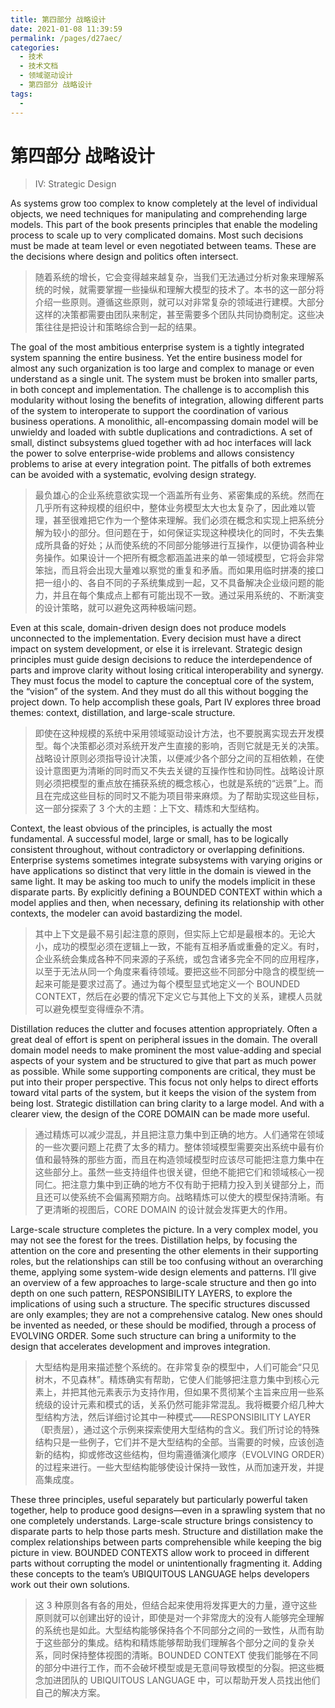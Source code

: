 ```yaml
---
title: 第四部分 战略设计
date: 2021-01-08 11:39:59
permalink: /pages/d27aec/
categories:
  - 技术
  - 技术文档
  - 领域驱动设计
  - 第四部分 战略设计
tags:
  - 
---
```

# 第四部分 战略设计

> IV: Strategic Design

As systems grow too complex to know completely at the level of individual objects, we need techniques for manipulating and comprehending large models. This part of the book presents principles that enable the modeling process to scale up to very complicated domains. Most such decisions must be made at team level or even negotiated between teams. These are the decisions where design and politics often intersect.

> 随着系统的增长，它会变得越来越复杂，当我们无法通过分析对象来理解系统的时候，就需要掌握一些操纵和理解大模型的技术了。本书的这一部分将介绍一些原则。遵循这些原则，就可以对非常复杂的领域进行建模。大部分这样的决策都需要由团队来制定，甚至需要多个团队共同协商制定。这些决策往往是把设计和策略综合到一起的结果。

The goal of the most ambitious enterprise system is a tightly integrated system spanning the entire business. Yet the entire business model for almost any such organization is too large and complex to manage or even understand as a single unit. The system must be broken into smaller parts, in both concept and implementation. The challenge is to accomplish this modularity without losing the benefits of integration, allowing different parts of the system to interoperate to support the coordination of various business operations. A monolithic, all-encompassing domain model will be unwieldy and loaded with subtle duplications and contradictions. A set of small, distinct subsystems glued together with ad hoc interfaces will lack the power to solve enterprise-wide problems and allows consistency problems to arise at every integration point. The pitfalls of both extremes can be avoided with a systematic, evolving design strategy.

> 最负雄心的企业系统意欲实现一个涵盖所有业务、紧密集成的系统。然而在几乎所有这种规模的组织中，整体业务模型太大也太复杂了，因此难以管理，甚至很难把它作为一个整体来理解。我们必须在概念和实现上把系统分解为较小的部分。但问题在于，如何保证实现这种模块化的同时，不失去集成所具备的好处；从而使系统的不同部分能够进行互操作，以便协调各种业务操作。如果设计一个把所有概念都涵盖进来的单一领域模型，它将会非常笨拙，而且将会出现大量难以察觉的重复和矛盾。而如果用临时拼凑的接口把一组小的、各自不同的子系统集成到一起，又不具备解决企业级问题的能力，并且在每个集成点上都有可能出现不一致。通过采用系统的、不断演变的设计策略，就可以避免这两种极端问题。

Even at this scale, domain-driven design does not produce models unconnected to the implementation. Every decision must have a direct impact on system development, or else it is irrelevant. Strategic design principles must guide design decisions to reduce the interdependence of parts and improve clarity without losing critical interoperability and synergy. They must focus the model to capture the conceptual core of the system, the “vision” of the system. And they must do all this without bogging the project down. To help accomplish these goals, Part IV explores three broad themes: context, distillation, and large-scale structure.

> 即使在这种规模的系统中采用领域驱动设计方法，也不要脱离实现去开发模型。每个决策都必须对系统开发产生直接的影响，否则它就是无关的决策。战略设计原则必须指导设计决策，以便减少各个部分之间的互相依赖，在使设计意图更为清晰的同时而又不失去关键的互操作性和协同性。战略设计原则必须把模型的重点放在捕获系统的概念核心，也就是系统的“远景”上。而且在完成这些目标的同时又不能为项目带来麻烦。为了帮助实现这些目标，这一部分探索了 3 个大的主题：上下文、精炼和大型结构。

Context, the least obvious of the principles, is actually the most fundamental. A successful model, large or small, has to be logically consistent throughout, without contradictory or overlapping definitions. Enterprise systems sometimes integrate subsystems with varying origins or have applications so distinct that very little in the domain is viewed in the same light. It may be asking too much to unify the models implicit in these disparate parts. By explicitly defining a BOUNDED CONTEXT within which a model applies and then, when necessary, defining its relationship with other contexts, the modeler can avoid bastardizing the model.

> 其中上下文是最不易引起注意的原则，但实际上它却是最根本的。无论大小，成功的模型必须在逻辑上一致，不能有互相矛盾或重叠的定义。有时，企业系统会集成各种不同来源的子系统，或包含诸多完全不同的应用程序，以至于无法从同一个角度来看待领域。要把这些不同部分中隐含的模型统一起来可能是要求过高了。通过为每个模型显式地定义一个 BOUNDED CONTEXT，然后在必要的情况下定义它与其他上下文的关系，建模人员就可以避免模型变得缠杂不清。

Distillation reduces the clutter and focuses attention appropriately. Often a great deal of effort is spent on peripheral issues in the domain. The overall domain model needs to make prominent the most value-adding and special aspects of your system and be structured to give that part as much power as possible. While some supporting components are critical, they must be put into their proper perspective. This focus not only helps to direct efforts toward vital parts of the system, but it keeps the vision of the system from being lost. Strategic distillation can bring clarity to a large model. And with a clearer view, the design of the CORE DOMAIN can be made more useful.

> 通过精炼可以减少混乱，并且把注意力集中到正确的地方。人们通常在领域的一些次要问题上花费了太多的精力。整体领域模型需要突出系统中最有价值和最特殊的那些方面，而且在构造领域模型时应该尽可能把注意力集中在这些部分上。虽然一些支持组件也很关键，但绝不能把它们和领域核心一视同仁。把注意力集中到正确的地方不仅有助于把精力投入到关键部分上，而且还可以使系统不会偏离预期方向。战略精炼可以使大的模型保持清晰。有了更清晰的视图后，CORE DOMAIN 的设计就会发挥更大的作用。

Large-scale structure completes the picture. In a very complex model, you may not see the forest for the trees. Distillation helps, by focusing the attention on the core and presenting the other elements in their supporting roles, but the relationships can still be too confusing without an overarching theme, applying some system-wide design elements and patterns. I’ll give an overview of a few approaches to large-scale structure and then go into depth on one such pattern, RESPONSIBILITY LAYERS, to explore the implications of using such a structure. The specific structures discussed are only examples; they are not a comprehensive catalog. New ones should be invented as needed, or these should be modified, through a process of EVOLVING ORDER. Some such structure can bring a uniformity to the design that accelerates development and improves integration.

> 大型结构是用来描述整个系统的。在非常复杂的模型中，人们可能会“只见树木，不见森林”。精炼确实有帮助，它使人们能够把注意力集中到核心元素上，并把其他元素表示为支持作用，但如果不贯彻某个主旨来应用一些系统级的设计元素和模式的话，关系仍然可能非常混乱。我将概要介绍几种大型结构方法，然后详细讨论其中一种模式——RESPONSIBILITY LAYER（职责层），通过这个示例来探索使用大型结构的含义。我们所讨论的特殊结构只是一些例子，它们并不是大型结构的全部。当需要的时候，应该创造新的结构，抑或修改这些结构，但均需遵循演化顺序（EVOLVING ORDER）的过程来进行。一些大型结构能够使设计保持一致性，从而加速开发，并提高集成度。

These three principles, useful separately but particularly powerful taken together, help to produce good designs—even in a sprawling system that no one completely understands. Large-scale structure brings consistency to disparate parts to help those parts mesh. Structure and distillation make the complex relationships between parts comprehensible while keeping the big picture in view. BOUNDED CONTEXTS allow work to proceed in different parts without corrupting the model or unintentionally fragmenting it. Adding these concepts to the team’s UBIQUITOUS LANGUAGE helps developers work out their own solutions.

> 这 3 种原则各有各的用处，但结合起来使用将发挥更大的力量，遵守这些原则就可以创建出好的设计，即使是对一个非常庞大的没有人能够完全理解的系统也是如此。大型结构能够保持各个不同部分之间的一致性，从而有助于这些部分的集成。结构和精炼能够帮助我们理解各个部分之间的复杂关系，同时保持整体视图的清晰。BOUNDED CONTEXT 使我们能够在不同的部分中进行工作，而不会破坏模型或是无意间导致模型的分裂。把这些概念加进团队的 UBIQUITOUS LANGUAGE 中，可以帮助开发人员找出他们自己的解决方案。
